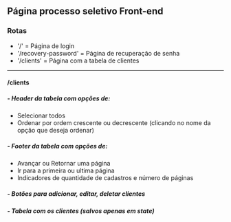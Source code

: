 ## Página processo seletivo Front-end

### Rotas
- '/' = Página de login
- '/recovery-password' = Página de recuperação de senha
-  '/clients' = Página com a tabela de clientes

---

#### /clients

##### - Header da tabela com opções de:
- Selecionar todos
- Ordenar por ordem crescente ou decrescente (clicando no nome da opção que deseja ordenar)

##### - Footer da tabela com opções de:
- Avançar ou Retornar uma página
- Ir para a primeira ou ultima página
- Indicadores de quantidade de cadastros e número de páginas

##### - Botões para adicionar, editar, deletar clientes



##### - Tabela com os clientes (salvos apenas em state)

